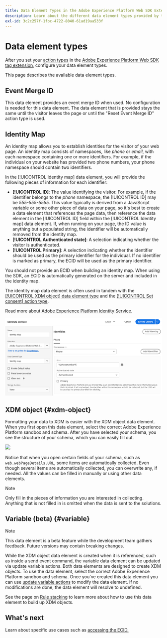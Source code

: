 ```yaml
---
title: Data Element Types in the Adobe Experience Platform Web SDK Extension
description: Learn about the different data element types provided by the Adobe Experience Platform Web SDK tag extension.
exl-id: 3c2c257f-1fbc-4722-8040-61ad19aa533f
---
```

# Data element types

After you set your [action types](action-types.md) in the [Adobe Experience Platform Web SDK tag extension](web-sdk-extension-configuration.md), configure your data element types.

This page describes the available data element types.


## Event Merge ID

This data element provides an event merge ID when used. No configuration is needed for this data element. The data element that is provided stays the same until the visitor leaves the page or until the "Reset Event Merge ID" action type is used.

## Identity Map

An identity map allows you to establish identities for the visitor of your web page. An identity map consists of namespaces, like _phone_ or _email_, with each namespace containing one or more identifiers. For example, if the individual on your website has provided two phone numbers, your phone namespace should contain two identifiers.

In the [!UICONTROL Identity map] data element, you will provide the following pieces of information for each identifier:

* **[!UICONTROL ID]**: The value identifying the visitor. For example, if the identifier belongs to the _phone_ namespace, the [!UICONTROL ID] may be _555-555-5555_. This value typically is derived from a JavaScript variable or some other piece of data on your page, so it's best to create a data element that references the page data, then reference the data element in the [!UICONTROL ID] field within the [!UICONTROL Identity map] data element. If, when running on your page, the ID value is anything but a populated string, the identifier will be automatically removed from the identity map.
* **[!UICONTROL Authenticated state]**: A selection indicating whether the visitor is authenticated.
* **[!UICONTROL Primary]**: A selection indicating whether the identifier should be used as the primary identifier for the individual. If no identifier is marked as primary, the ECID will be used as the primary identifier.

You should not provide an ECID when building an identity map. When using the SDK, an ECID is automatically generated on the server and included in the identity map.

The identity map data element is often used in tandem with the [[!UICONTROL XDM object] data element type](#xdm-object) and the [[!UICONTROL Set consent] action type](action-types.md#set-consent).

Read more about [Adobe Experience Platform Identity Service](https://experienceleague.adobe.com/docs/experience-platform/identity/home.html).

![](./assets/identity-map-data-element.png)

## XDM object {#xdm-object}

Formatting your data to XDM is easier with the XDM object data element. When you first open this data element, select the correct Adobe Experience Platform sandbox and schema. After you have selected your schema, you see the structure of your schema, which you can easily fill out.

![](./assets/XDM-object.png)

Notice that when you open certain fields of your schema, such as `web.webPageDetails.URL`, some items are automatically collected. Even though several items are automatically collected, you can overwrite any, if needed. All the values can be filled in manually or using other data elements.

>[!NOTE]
>
>Only fill in the pieces of information you are interested in collecting. Anything that is not filled in is omitted when the data is sent to the solutions.

## Variable (beta) {#variable}

>[!NOTE]
>
>This data element is a beta feature while the development team gathers feedback. Future versions may contain breaking changes.

While the XDM object data element is created when it is referenced, such as inside a send event command, the variable data element can be updated via update variable actions. Both data elements are designed to create XDM objects. To use the data element, select the correct Adobe Experience Platform sandbox and schema. Once you've created this data element you can use [update variable actions](./action-types.md#update-variable) to modify the data element. If no modifications are done, the data element will resolve to undefined.

See the page on [Rule stacking](rule-stacking.md) to learn more about how to use this data element to build up XDM objects.

## What's next

Learn about specific use cases such as [accessing the ECID.](data-element-types.md)
